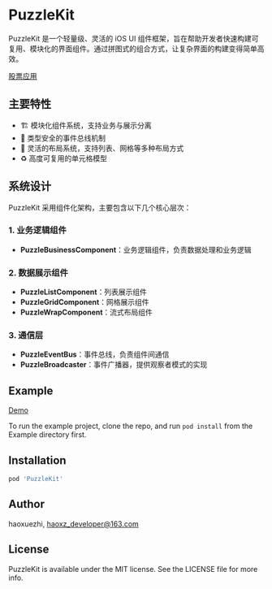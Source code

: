 # PuzzleKit

PuzzleKit 是一个轻量级、灵活的 iOS UI 组件框架，旨在帮助开发者快速构建可复用、模块化的界面组件。通过拼图式的组合方式，让复杂界面的构建变得简单高效。

[股票应用](./docs/stock_app.md)

## 主要特性

- 🏗️ 模块化组件系统，支持业务与展示分离
- 🎯 类型安全的事件总线机制
- 📐 灵活的布局系统，支持列表、网格等多种布局方式
- ♻️ 高度可复用的单元格模型

## 系统设计

PuzzleKit 采用组件化架构，主要包含以下几个核心层次：

### 1. 业务逻辑组件

- **PuzzleBusinessComponent**：业务逻辑组件，负责数据处理和业务逻辑  

### 2. 数据展示组件

- **PuzzleListComponent**：列表展示组件
- **PuzzleGridComponent**：网格展示组件
- **PuzzleWrapComponent**：流式布局组件

### 3. 通信层

- **PuzzleEventBus**：事件总线，负责组件间通信
- **PuzzleBroadcaster**：事件广播器，提供观察者模式的实现

## Example

[Demo](./docs/demo.md)

To run the example project, clone the repo, and run `pod install` from the Example directory first.

## Installation

```ruby
pod 'PuzzleKit'
```

## Author

haoxuezhi, <haoxz_developer@163.com>

## License

PuzzleKit is available under the MIT license. See the LICENSE file for more info.
